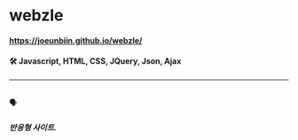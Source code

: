# webzle


#### https://joeunbiin.github.io/webzle/

#### 🛠 Javascript, HTML, CSS, JQuery, Json, Ajax
----------
</br>
🗣

##### 반응형 사이트.
